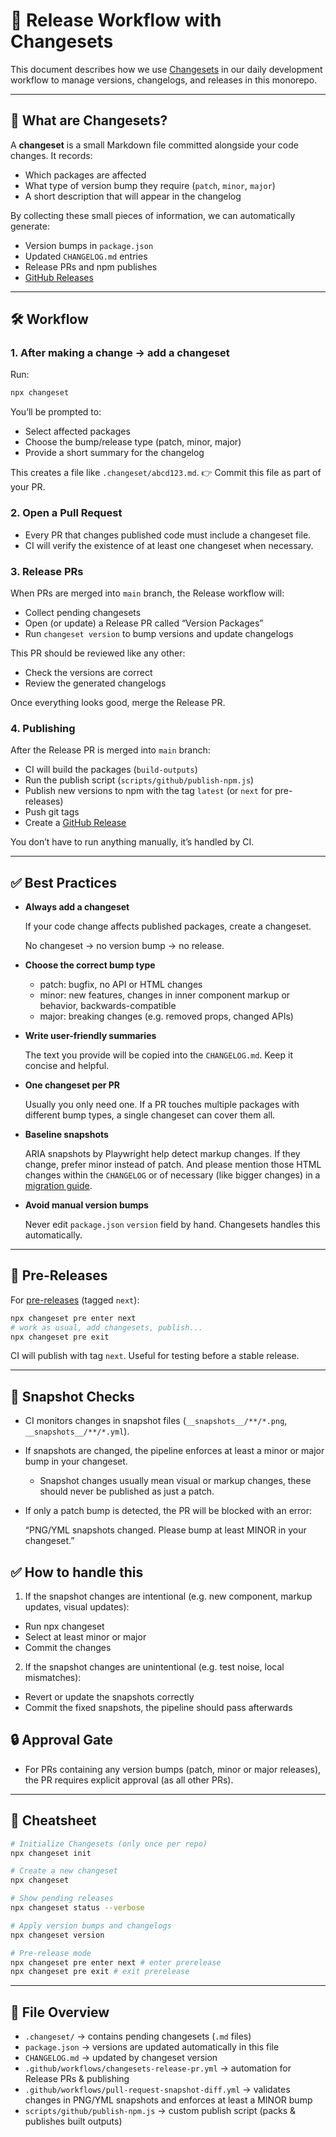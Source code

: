 # 🚢 Release Workflow with Changesets

This document describes how we use [Changesets](https://github.com/changesets/changesets) in our daily development workflow to manage versions, changelogs, and releases in this monorepo.

---

## 📖 What are Changesets?

A **changeset** is a small Markdown file committed alongside your code changes. It records:

- Which packages are affected
- What type of version bump they require (`patch`, `minor`, `major`)
- A short description that will appear in the changelog

By collecting these small pieces of information, we can automatically generate:

- Version bumps in `package.json`
- Updated `CHANGELOG.md` entries
- Release PRs and npm publishes
- [GitHub Releases](https://github.com/db-ux-design-system/core-web/releases)

---

## 🛠 Workflow

### 1. After making a change → add a changeset

Run:

```bash
npx changeset
```

You’ll be prompted to:

- Select affected packages
- Choose the bump/release type (patch, minor, major)
- Provide a short summary for the changelog

This creates a file like `.changeset/abcd123.md`.
👉 Commit this file as part of your PR.

### 2. Open a Pull Request

- Every PR that changes published code must include a changeset file.
- CI will verify the existence of at least one changeset when necessary.

### 3. Release PRs

When PRs are merged into `main` branch, the Release workflow will:

- Collect pending changesets
- Open (or update) a Release PR called “Version Packages”
- Run `changeset version` to bump versions and update changelogs

This PR should be reviewed like any other:

- Check the versions are correct
- Review the generated changelogs

Once everything looks good, merge the Release PR.

### 4. Publishing

After the Release PR is merged into `main` branch:

- CI will build the packages (`build-outputs`)
- Run the publish script (`scripts/github/publish-npm.js`)
- Publish new versions to npm with the tag `latest` (or `next` for pre-releases)
- Push git tags
- Create a [GitHub Release](https://github.com/db-ux-design-system/core-web/releases)

You don’t have to run anything manually, it’s handled by CI.

---

## ✅ Best Practices

- **Always add a changeset**

    If your code change affects published packages, create a changeset.

    No changeset → no version bump → no release.

- **Choose the correct bump type**
    - patch: bugfix, no API or HTML changes
    - minor: new features, changes in inner component markup or behavior, backwards-compatible
    - major: breaking changes (e.g. removed props, changed APIs)

- **Write user-friendly summaries**

    The text you provide will be copied into the `CHANGELOG.md`. Keep it concise and helpful.

- **One changeset per PR**

    Usually you only need one. If a PR touches multiple packages with different bump types, a single changeset can cover them all.

- **Baseline snapshots**

    ARIA snapshots by Playwright help detect markup changes. If they change, prefer minor instead of patch.
    And please mention those HTML changes within the `CHANGELOG` or of necessary (like bigger changes) in a [migration guide](https://github.com/db-ux-design-system/core-web/tree/main/docs/migration).

- **Avoid manual version bumps**

    Never edit `package.json` `version` field by hand. Changesets handles this automatically.

---

## 🚧 Pre-Releases

For [pre-releases](https://github.com/changesets/changesets/blob/main/docs/prereleases.md) (tagged `next`):

```bash
npx changeset pre enter next
# work as usual, add changesets, publish...
npx changeset pre exit
```

CI will publish with tag `next`. Useful for testing before a stable release.

---

## 📸 Snapshot Checks

- CI monitors changes in snapshot files (`__snapshots__/**/*.png`, `__snapshots__/**/*.yml`).
- If snapshots are changed, the pipeline enforces at least a minor or major bump in your changeset.
    - Snapshot changes usually mean visual or markup changes, these should never be published as just a patch.
- If only a patch bump is detected, the PR will be blocked with an error:

    “PNG/YML snapshots changed. Please bump at least MINOR in your changeset.”

## ✅ How to handle this

1. If the snapshot changes are intentional (e.g. new component, markup updates, visual updates):

- Run npx changeset
- Select at least minor or major
- Commit the changes

2. If the snapshot changes are unintentional (e.g. test noise, local mismatches):

- Revert or update the snapshots correctly
- Commit the fixed snapshots, the pipeline should pass afterwards

## 🔒 Approval Gate

- For PRs containing any version bumps (patch, minor or major releases), the PR requires explicit approval (as all other PRs).

---

## 🔑 Cheatsheet

```bash
# Initialize Changesets (only once per repo)
npx changeset init

# Create a new changeset
npx changeset

# Show pending releases
npx changeset status --verbose

# Apply version bumps and changelogs
npx changeset version

# Pre-release mode
npx changeset pre enter next # enter prerelease
npx changeset pre exit # exit prerelease
```

---

## 📂 File Overview

- `.changeset/` → contains pending changesets (`.md` files)
- `package.json` → versions are updated automatically in this file
- `CHANGELOG.md` → updated by changeset version
- `.github/workflows/changesets-release-pr.yml` → automation for Release PRs & publishing
- `.github/workflows/pull-request-snapshot-diff.yml` → validates changes in PNG/YML snapshots and enforces at least a MINOR bump
- `scripts/github/publish-npm.js` → custom publish script (packs & publishes built outputs)
